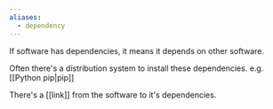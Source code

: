 ```yaml
---
aliases:
  - dependency
---
```

If software has dependencies, it means it depends on other software. 

Often there's a distribution system to install these dependencies. e.g. [[Python pip|pip]]

There's a [[link]] from the software to it's dependencies.